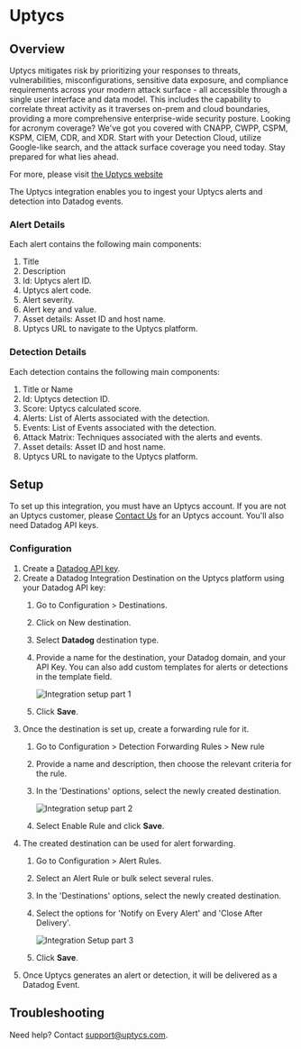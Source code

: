 # Uptycs

## Overview

Uptycs mitigates risk by prioritizing your responses to threats, vulnerabilities, misconfigurations, sensitive data exposure, and compliance requirements across your modern attack surface - all accessible through a single user interface and data model. This includes the capability to correlate threat activity as it traverses on-prem and cloud boundaries, providing a more comprehensive enterprise-wide security posture. Looking for acronym coverage? We've got you covered with CNAPP, CWPP, CSPM, KSPM, CIEM, CDR, and XDR. Start with your Detection Cloud, utilize Google-like search, and the attack surface coverage you need today. Stay prepared for what lies ahead.

For more, please visit [the Uptycs website][1]

The Uptycs integration enables you to ingest your Uptycs alerts and detection into Datadog events.

### Alert Details

Each alert contains the following main components:
   1. Title
   2. Description
   3. Id: Uptycs alert ID.
   4. Uptycs alert code.
   5. Alert severity.
   6. Alert key and value.
   7. Asset details: Asset ID and host name.
   8. Uptycs URL to navigate to the Uptycs platform.

### Detection Details

Each detection contains the following main components:
   1. Title or Name
   2. Id: Uptycs detection ID.
   3. Score: Uptycs calculated score.
   4. Alerts: List of Alerts associated with the detection.
   5. Events: List of Events associated with the detection.
   5. Attack Matrix: Techniques associated with the alerts and events.
   7. Asset details: Asset ID and host name.
   8. Uptycs URL to navigate to the Uptycs platform.

## Setup

To set up this integration, you must have an Uptycs account. If you are not an Uptycs customer, please [Contact Us][2] for an Uptycs account.
You'll also need Datadog API keys.

### Configuration

1. Create a [Datadog API key][3].
2. Create a Datadog Integration Destination on the Uptycs platform using your Datadog API key:
   1. Go to Configuration > Destinations.
   2. Click on New destination.
   3. Select **Datadog** destination type.
   4. Provide a name for the destination, your Datadog domain, and your API Key. You can also add custom templates for alerts or detections in the template field.

      ![Integration setup part 1](https://raw.githubusercontent.com/DataDog/integrations-extras/master/uptycs/images/integration_setup_1.png)

   5. Click **Save**.
3. Once the destination is set up, create a forwarding rule for it.
   1. Go to Configuration > Detection Forwarding Rules > New rule
   2. Provide a name and description, then choose the relevant criteria for the rule.
   3. In the 'Destinations' options, select the newly created destination.

      ![Integration setup part 2](https://raw.githubusercontent.com/DataDog/integrations-extras/master/uptycs/images/integration_setup_2.png)

   4. Select Enable Rule and click **Save**.
4. The created destination can be used for alert forwarding.
   1. Go to Configuration > Alert Rules.
   2. Select an Alert Rule or bulk select several rules.
   3. In the 'Destinations' options, select the newly created destination.
   4. Select the options for 'Notify on Every Alert' and 'Close After Delivery'.

      ![Integration Setup part 3](https://raw.githubusercontent.com/DataDog/integrations-extras/master/uptycs/images/integration_setup_3.png)

   5. Click **Save**.
6. Once Uptycs generates an alert or detection, it will be delivered as a Datadog Event.

## Troubleshooting

Need help? Contact [support@uptycs.com](mailto:support@uptycs.com).

[1]: https://www.uptycs.com
[2]: https://www.uptycs.com/about/contact/
[3]: https://docs.datadoghq.com/account_management/api-app-keys/#add-an-api-key-or-client-token
